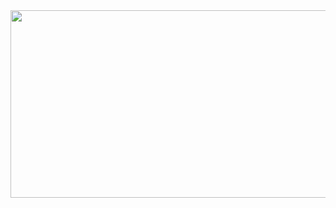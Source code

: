 <a href="https://github.com/devxb/gitanimals">
<img
  src="https://render.gitanimals.org/farms/jun-zent"
  width="600"
  height="300"
/>
</a>
